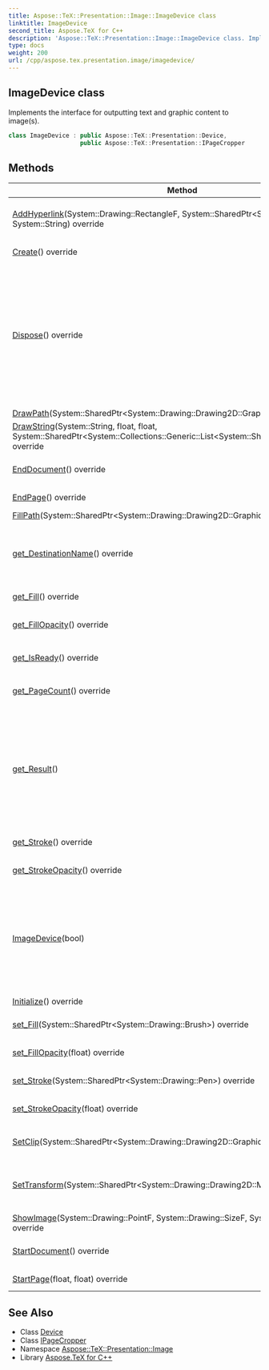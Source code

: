```yaml
---
title: Aspose::TeX::Presentation::Image::ImageDevice class
linktitle: ImageDevice
second_title: Aspose.TeX for C++
description: 'Aspose::TeX::Presentation::Image::ImageDevice class. Implements the interface for outputting text and graphic content to image(s) in C++.'
type: docs
weight: 200
url: /cpp/aspose.tex.presentation.image/imagedevice/
---
```

## ImageDevice class


Implements the interface for outputting text and graphic content to image(s).

```cpp
class ImageDevice : public Aspose::TeX::Presentation::Device,
                    public Aspose::TeX::Presentation::IPageCropper
```

## Methods

| Method | Description |
| --- | --- |
| [AddHyperlink](./addhyperlink/)(System::Drawing::RectangleF, System::SharedPtr\<System::Drawing::Pen\>, System::String) override | Set the hyperlink with a URI as its target. |
| [Create](./create/)() override | Creates a copy of this device. |
| [Dispose](./dispose/)() override | Disposes this device instance. Finalizes this device instance graphics state, i.e. switches composing context to the level higher then this device's graphics state. |
| [DrawPath](./drawpath/)(System::SharedPtr\<System::Drawing::Drawing2D::GraphicsPath\>) override | Draws a path. |
| [DrawString](./drawstring/)(System::String, float, float, System::SharedPtr\<System::Collections::Generic::List\<System::SharedPtr\<GlyphData\>\>\>) override | Draws a text string. |
| [EndDocument](./enddocument/)() override | Finalizes the whole document. |
| [EndPage](./endpage/)() override | Finalizes a page. |
| [FillPath](./fillpath/)(System::SharedPtr\<System::Drawing::Drawing2D::GraphicsPath\>) override | Fill a path. |
| [get_DestinationName](./get_destinationname/)() override | Gets destination name: output file name or device description. |
| [get_Fill](./get_fill/)() override | Gets/sets the current fill. |
| [get_FillOpacity](./get_fillopacity/)() override | Gets/sets the current fill opacity. |
| [get_IsReady](./get_isready/)() override | Shows if device is ready for output. |
| [get_PageCount](./get_pagecount/)() override | Gets the number of pages. |
| [get_Result](./get_result/)() | Returns the resulting images byte arrays. The first dimension is for inner documents and the second one is for pages within inner documents. |
| [get_Stroke](./get_stroke/)() override | Gets/sets the current stroke. |
| [get_StrokeOpacity](./get_strokeopacity/)() override | Gets/sets the current stroke opacity. |
| [ImageDevice](./imagedevice/)(bool) | Creates a new instance. The output file will be written to the output working directory taking the job name as a file name. |
| [Initialize](./initialize/)() override | Initializes the device. |
| [set_Fill](./set_fill/)(System::SharedPtr\<System::Drawing::Brush\>) override | Gets/sets the current fill. |
| [set_FillOpacity](./set_fillopacity/)(float) override | Gets/sets the current fill opacity. |
| [set_Stroke](./set_stroke/)(System::SharedPtr\<System::Drawing::Pen\>) override | Gets/sets the current stroke. |
| [set_StrokeOpacity](./set_strokeopacity/)(float) override | Gets/sets the current stroke opacity. |
| [SetClip](./setclip/)(System::SharedPtr\<System::Drawing::Drawing2D::GraphicsPath\>) override | Sets the current clip path. |
| [SetTransform](./settransform/)(System::SharedPtr\<System::Drawing::Drawing2D::Matrix\>) override | Sets the current coordinate space transformation. |
| [ShowImage](./showimage/)(System::Drawing::PointF, System::Drawing::SizeF, System::ArrayPtr\<uint8_t\>) override | Shows a raster image. |
| [StartDocument](./startdocument/)() override | Starts the whole document. |
| [StartPage](./startpage/)(float, float) override | Starts a new page. |
## See Also

* Class [Device](../../aspose.tex.presentation/device/)
* Class [IPageCropper](../../aspose.tex.presentation/ipagecropper/)
* Namespace [Aspose::TeX::Presentation::Image](../)
* Library [Aspose.TeX for C++](../../)
